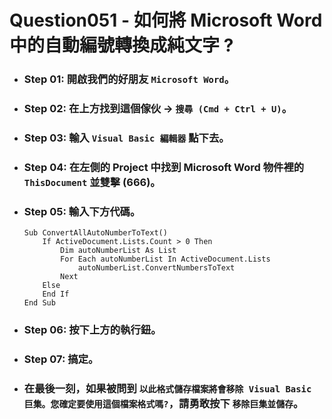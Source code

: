 Question051 - 如何將 Microsoft Word 中的自動編號轉換成純文字 ?
=====
* ### Step 01: 開啟我們的好朋友 ```Microsoft Word```。
* ### Step 02: 在上方找到這個傢伙 -> ```搜尋 (Cmd + Ctrl + U)```。
* ### Step 03: 輸入 ```Visual Basic 編輯器``` 點下去。
* ### Step 04: 在左側的 Project 中找到 Microsoft Word 物件裡的 ```ThisDocument``` 並雙擊 (666)。
* ### Step 05: 輸入下方代碼。
    ```
    Sub ConvertAllAutoNumberToText()
        If ActiveDocument.Lists.Count > 0 Then
            Dim autoNumberList As List
            For Each autoNumberList In ActiveDocument.Lists
                autoNumberList.ConvertNumbersToText
            Next
        Else
        End If
    End Sub
    ```
* ### Step 06: 按下上方的執行鈕。
* ### Step 07: 搞定。
* ### 在最後一刻，如果被問到 ```以此格式儲存檔案將會移除 Visual Basic 巨集。您確定要使用這個檔案格式嗎?```，請勇敢按下 ```移除巨集並儲存```。
<br />
